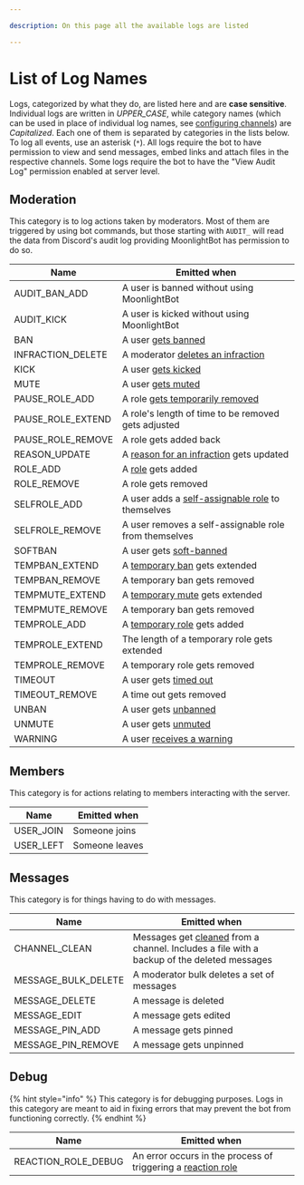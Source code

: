 ```yaml
---

description: On this page all the available logs are listed

---
```


# List of Log Names  

Logs, categorized by what they do, are listed here and are **case sensitive**. Individual logs are written in _UPPER\_CASE_, while category names (which can be used in place of individual log names, see [configuring channels](/management-commands/config.md#channels)) are _Capitalized_. Each one of them is separated by categories in the lists below. To log all events, use an asterisk (`*`). All logs require the bot to have permission to view and send messages, embed links and attach files in the respective channels. Some logs require the bot to have the "View Audit Log" permission enabled at server level.  

## Moderation

This category is to log actions taken by moderators. Most of them are triggered by using bot commands, but those starting with `AUDIT_` will read the data from Discord's audit log providing MoonlightBot has permission to do so.

| Name              | Emitted when     |
| ----------------- | ---------------- |
| AUDIT_BAN_ADD     | A user is banned without using MoonlightBot |
| AUDIT_KICK        | A user is kicked without using MoonlightBot |
| BAN               | A user [gets banned](/moderation-commands/ban.md) |
| INFRACTION_DELETE | A moderator [deletes an infraction](/moderation-commands/infractions.md)|
| KICK              | A user [gets kicked](/moderation-commands/kick.md) |
| MUTE              | A user [gets muted](/moderation-commands/mute.md) |
| PAUSE_ROLE_ADD    | A role [gets temporarily removed](/role-management-commands/pause-role.md) |
| PAUSE_ROLE_EXTEND | A role's length of time to be removed gets adjusted |
| PAUSE_ROLE_REMOVE | A role gets added back |
| REASON_UPDATE     | A [reason for an infraction](/moderation-commands/infractions.md#reason ) gets updated |
| ROLE_ADD          | A [role](/role-management-commands/role.md) gets added |
| ROLE_REMOVE       | A role gets removed|
| SELFROLE_ADD      | A user adds a [self-assignable role](/role-management-commands/selfrole.md) to themselves |
| SELFROLE_REMOVE   | A user removes a self-assignable role from themselves  |
| SOFTBAN           | A user gets [soft-banned](/moderation-commands/softban.md) |
| TEMPBAN_EXTEND    | A [temporary ban](/moderation-commands/tempban.md) gets extended |
| TEMPBAN_REMOVE    | A temporary ban gets removed |
| TEMPMUTE_EXTEND   | A [temporary mute](/moderation-commands/tempmute.md) gets extended |
| TEMPMUTE_REMOVE   | A temporary ban gets removed |
| TEMPROLE_ADD      | A [temporary role](/role-management-commands/temprole.md) gets added |
| TEMPROLE_EXTEND   | The length of a temporary role gets extended |
| TEMPROLE_REMOVE   | A temporary role gets removed |
| TIMEOUT           | A user gets [timed out](/moderation-commands/timeout.md) |
| TIMEOUT_REMOVE    | A time out gets removed |
| UNBAN             | A user gets [unbanned](/moderation-commands/unban.md) |
| UNMUTE            | A user gets [unmuted](/moderation-commands/unmute.md) |
| WARNING           | A user [receives a warning](/moderation-commands/warn.md) |

## Members

This category is for actions relating to members interacting with the server.

| Name      | Emitted when     |
| --------- | ---------------- |
| USER_JOIN | Someone joins |
| USER_LEFT | Someone leaves |

## Messages

This category is for things having to do with messages.

| Name                | Emitted when     |
| ------------------- | ---------------- |
| CHANNEL_CLEAN       | Messages get [cleaned](/moderation-commands/clean.md) from a channel. Includes a file with a backup of the deleted messages |
| MESSAGE_BULK_DELETE | A moderator bulk deletes a set of messages |
| MESSAGE_DELETE      | A message is deleted |
| MESSAGE_EDIT        | A message gets edited |
| MESSAGE_PIN_ADD     | A message gets pinned |
| MESSAGE_PIN_REMOVE  | A message gets unpinned |

## Debug

{% hint style="info" %}
This category is for debugging purposes. Logs in this category are meant to aid in fixing errors that may prevent the bot from functioning correctly.
{% endhint %}

| Name                | Emitted when     |
| ------------------- | ---------------- |
| REACTION_ROLE_DEBUG | An error occurs in the process of triggering a [reaction role](/start-up/setting-up-reaction-roles.md) |
